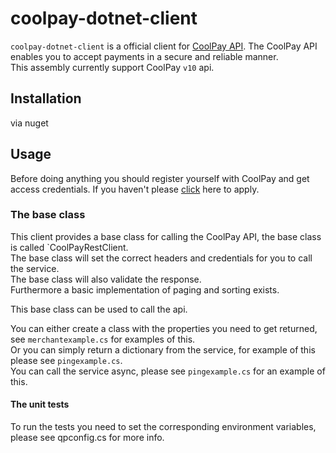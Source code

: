 # coolpay-dotnet-client
`coolpay-dotnet-client` is a official client for [CoolPay API](https://api.coolpay.com/). The CoolPay API enables you to accept payments in a secure and reliable manner.  
This assembly currently support CoolPay `v10` api.

## Installation
via nuget  

## Usage

Before doing anything you should register yourself with CoolPay and get access credentials. 
If you haven't please [click](https://coolpay.com/) here to apply.

### The base class

This client provides a base class for calling the CoolPay API, the base class is called `CoolPayRestClient.  
The base class will set the correct headers and credentials for you to call the service.  
The base class will also validate the response.  
Furthermore a basic implementation of paging and sorting exists.  
  
This base class can be used to call the api.  
  
You can either create a class with the properties you need to get returned, see `merchantexample.cs` for examples of this.   
Or you can simply return a dictionary from the service, for example of this please see `pingexample.cs`.  
You can call the service async, please see `pingexample.cs` for an example of this.  

#### The unit tests

To run the tests you need to set the corresponding environment variables, please see qpconfig.cs for more info.  